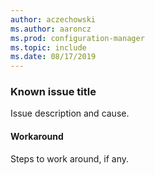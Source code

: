```yaml
---
author: aczechowski
ms.author: aaroncz
ms.prod: configuration-manager
ms.topic: include
ms.date: 08/17/2019
---
```


### <a name="ki_ANCHOR"></a> Known issue title
<!--bugID-->
Issue description and cause.

#### Workaround
Steps to work around, if any.  